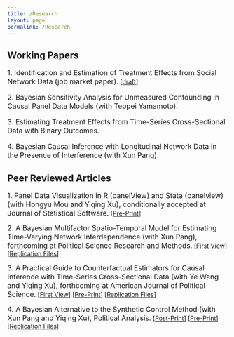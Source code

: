 ```yaml
---
title: /Research
layout: page
permalink: /Research
---
```



## Working Papers 

<font size="3">1. Identification and Estimation of Treatment Effects from Social Network Data (job market paper).</font> [[draft](../Net_JMP_Liu.pdf)]
  
<font size="3">
<p>
2. Bayesian Sensitivity Analysis for Unmeasured Confounding in Causal Panel Data Models (with Teppei Yamamoto).
</p>
</font>  

<font size="3">
<p>
3. Estimating Treatment Effects from Time-Series Cross-Sectional Data with Binary Outcomes.
</p>
</font>  

<font size="3">
<p>
4. Bayesian Causal Inference with Longitudinal Network Data in the Presence of Interference (with Xun Pang).
</p>
</font>  



## Peer Reviewed Articles

<font size="3">1. Panel Data Visualization in R (panelView) and Stata (panelview) (with Hongyu Mou and Yiqing Xu), conditionally accepted at Journal of Statistical Software.</font> [<a href="https://papers.ssrn.com/sol3/papers.cfm?abstract_id=4202154">Pre-Print</a>] 

<font size="3">2. A Bayesian Multifactor Spatio-Temporal Model for Estimating Time-Varying Network Interdependence (with Xun Pang), forthcoming at Political Science Research and Methods.</font> [<a href="https://www.cambridge.org/core/journals/political-science-research-and-methods/article/abs/bayesian-multifactor-spatiotemporal-model-for-estimating-timevarying-network-interdependence/4BA3382FCC76830D7918E51678DDC1DE">First View</a>] [<a href="https://dataverse.harvard.edu/dataset.xhtml?persistentId=doi:10.7910/DVN/B5RVWB">Replication Files</a>]

<font size="3">3. A Practical Guide to Counterfactual Estimators for Causal Inference with Time-Series Cross-Sectional Data (with Ye Wang and Yiqing Xu), forthcoming at American Journal of Political Science.</font> [<a href="https://onlinelibrary.wiley.com/doi/full/10.1111/ajps.12723">First View</a>] [<a href="https://papers.ssrn.com/sol3/papers.cfm?abstract_id=3555463">Pre-Print</a>] [<a href="https://dataverse.harvard.edu/dataset.xhtml?persistentId=doi:10.7910/DVN/ZVC9W5">Replication Files</a>]

<font size="3">4. A Bayesian Alternative to the Synthetic Control Method (with Xun Pang and Yiqing Xu), Political Analysis.</font> [<a href="https://www.cambridge.org/core/journals/political-analysis/article/bayesian-alternative-to-synthetic-control-for-comparative-case-studies/C23BD67E4BBBB8C88ADAEAE169696A45">Post-Print</a>] [<a href="https://papers.ssrn.com/sol3/papers.cfm?abstract_id=3649226">Pre-Print</a>] [<a href="https://dataverse.harvard.edu/dataset.xhtml?persistentId=doi:10.7910/DVN/B6SWA1">Replication Files</a>]

